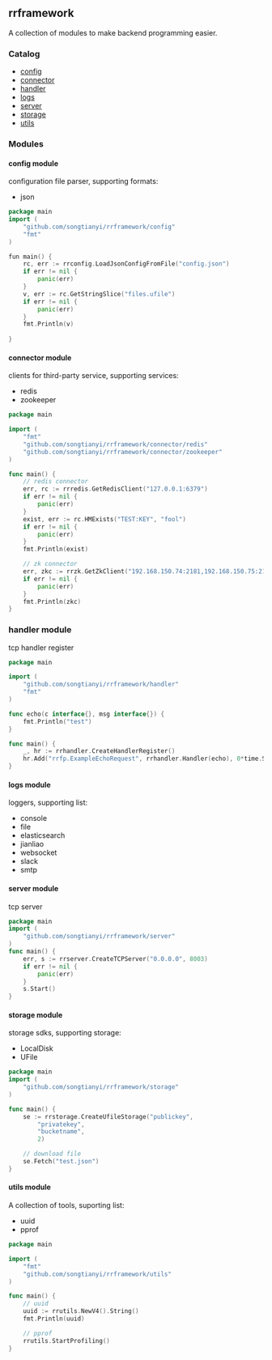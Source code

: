 ## rrframework

A collection of modules to make backend programming easier.

### Catalog
* [config](https://github.com/songtianyi/rrframework#config-module)
* [connector](https://github.com/songtianyi/rrframework#connector-module)
* [handler](https://github.com/songtianyi/rrframework#handler-module)
* [logs](https://github.com/songtianyi/rrframework#logs-module)
* [server](https://github.com/songtianyi/rrframework#server-module)
* [storage](https://github.com/songtianyi/rrframework#storage-module)
* [utils](https://github.com/songtianyi/rrframework#utils-module)

### Modules

#### config module
configuration file parser, supporting formats:
* json

```go
package main
import (
	"github.com/songtianyi/rrframework/config"
	"fmt"
)

fun main() {
	rc, err := rrconfig.LoadJsonConfigFromFile("config.json")
	if err != nil {
		panic(err)
	}
	v, err := rc.GetStringSlice("files.ufile")
	if err != nil {
		panic(err)
	}
	fmt.Println(v)
	
}
```

#### connector module
clients for third-party service, supporting services:
* redis
* zookeeper

```go
package main

import (
	"fmt"
	"github.com/songtianyi/rrframework/connector/redis"
	"github.com/songtianyi/rrframework/connector/zookeeper"
)

func main() {
	// redis connector
	err, rc := rrredis.GetRedisClient("127.0.0.1:6379")
	if err != nil {
		panic(err)
	}
	exist, err := rc.HMExists("TEST:KEY", "fool")
	if err != nil {
		panic(err)
	}
	fmt.Println(exist)

	// zk connector
	err, zkc := rrzk.GetZkClient("192.168.150.74:2181,192.168.150.75:2181,192.168.150.132:2181")
	if err != nil {
		panic(err)
	}
	fmt.Println(zkc)
}
```

### handler module
tcp handler register

```go
package main

import (
	"github.com/songtianyi/rrframework/handler"
	"fmt"
)

func echo(c interface{}, msg interface{}) {
	fmt.Println("test")
}

func main() {
	_, hr := rrhandler.CreateHandlerRegister()
	hr.Add("rrfp.ExampleEchoRequest", rrhandler.Handler(echo), 0*time.Second)
}
```

#### logs module
loggers, supporting list:
* console
* file
* elasticsearch
* jianliao
* websocket
* slack
* smtp


#### server module
tcp server

```go
package main
import (
	"github.com/songtianyi/rrframework/server"
)
func main() {
	err, s := rrserver.CreateTCPServer("0.0.0.0", 8003)
	if err != nil {
	    panic(err)
	}
	s.Start()
}
```

#### storage module
storage sdks, supporting storage:
* LocalDisk
* UFile

```go
package main
import (
	"github.com/songtianyi/rrframework/storage"
)

func main() {
	se := rrstorage.CreateUfileStorage("publickey",
		"privatekey",
		"bucketname",
		2)

	// download file
	se.Fetch("test.json")
}
```

#### utils module
A collection of tools, suporting list:
* uuid
* pprof

```go
package main

import (
	"fmt"
	"github.com/songtianyi/rrframework/utils"
)

func main() {
	// uuid
	uuid := rrutils.NewV4().String()
	fmt.Println(uuid)

	// pprof
	rrutils.StartProfiling()
}
```

